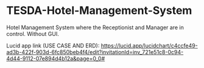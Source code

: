 # TESDA-Hotel-Management-System
Hotel Management System where the Receptionist and Manager are in control. Without GUI.


Lucid app link (USE CASE AND ERD): 
https://lucid.app/lucidchart/c4ccfe49-ad3b-422f-903d-6fc850beb4f4/edit?invitationId=inv_721e51c8-0c94-4d44-9112-07e894d4b12a&page=0_0#
